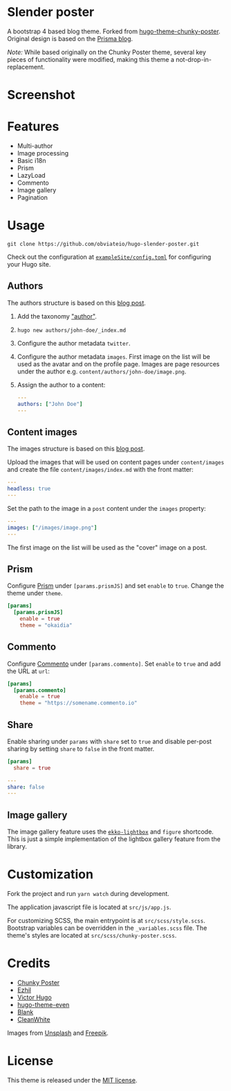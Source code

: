 # Slender poster

A bootstrap 4 based blog theme. Forked from [hugo-theme-chunky-poster](https://github.com/puresyntax71/hugo-theme-chunky-poster). Original design is based on the [Prisma blog](https://www.prisma.io/blog/).

*Note:* While based originally on the Chunky Poster theme, several key pieces of functionality were modified, making this theme a not-drop-in-replacement.

# Screenshot


# Features

* Multi-author
* Image processing
* Basic i18n
* Prism
* LazyLoad
* Commento
* Image gallery
* Pagination

# Usage

```shell
git clone https://github.com/obviateio/hugo-slender-poster.git
```

Check out the configuration at [`exampleSite/config.toml`](exampleSite/config.toml) for configuring your Hugo site.

## Authors

The authors structure is based on this [blog post](https://www.netlify.com/blog/2018/07/24/hugo-tips-how-to-create-author-pages/).

1. Add the taxonomy ["author"](exampleSite/config.toml#L28).
2. `hugo new authors/john-doe/_index.md`
3. Configure the author metadata `twitter`.
4. Configure the author metadata `images`. First image on the list will be used as the avatar and on the profile page. Images are page resources under the author e.g. `content/authors/john-doe/image.png`.
5. Assign the author to a content:

    ```yaml
    ---
    authors: ["John Doe"]
    ---
    ```

## Content images

The images structure is based on this [blog post](https://forestry.io/blog/how-to-use-hugo-s-image-processing-with-forestry/).

Upload the images that will be used on content pages under `content/images` and create the file `content/images/index.md` with the front matter:

```yaml
---
headless: true
---
```

Set the path to the image in a `post` content under the `images` property:

```yaml
---
images: ["/images/image.png"]
---
```

The first image on the list will be used as the "cover" image on a post.

## Prism

Configure [Prism](https://prismjs.com/) under `[params.prismJS]` and set `enable` to `true`. Change the theme under `theme`.

```toml
[params]
  [params.prismJS]
    enable = true
    theme = "okaidia"
```

## Commento

Configure [Commento](https://commento.io/) under `[params.commento]`. Set `enable` to `true` and add the URL at `url`:

```toml
[params]
  [params.commento]
    enable = true
    theme = "https://somename.commento.io"
```

## Share

Enable sharing under `params` with `share` set to `true` and disable per-post sharing by setting `share` to `false` in the front matter.

```toml
[params]
  share = true
```

```yaml
---
share: false
---
```

## Image gallery

The image gallery feature uses the [`ekko-lightbox`](https://github.com/ashleydw/lightbox/) and `figure` shortcode. This is just a simple implementation of the lightbox gallery feature from the library.

# Customization

Fork the project and run `yarn watch` during development.

The application javascript file is located at `src/js/app.js`.

For customizing SCSS, the main entrypoint is at `src/scss/style.scss`. Bootstrap variables can be overridden in the `_variables.scss` file. The theme's styles are located at `src/scss/chunky-poster.scss`.

# Credits

* [Chunky Poster](https://github.com/puresyntax71/hugo-theme-chunky-poster)
* [Ezhil](https://github.com/vividvilla/ezhil)
* [Victor Hugo](https://github.com/netlify-templates/victor-hugo)
* [hugo-theme-even](https://github.com/olOwOlo/hugo-theme-even)
* [Blank](https://github.com/vimux/blank/)
* [CleanWhite](https://github.com/zhaohuabing/hugo-theme-cleanwhite)

Images from [Unsplash](https://unsplash.com/) and [Freepik](https://www.freepik.com/).

# License

This theme is released under the [MIT license](LICENSE).
